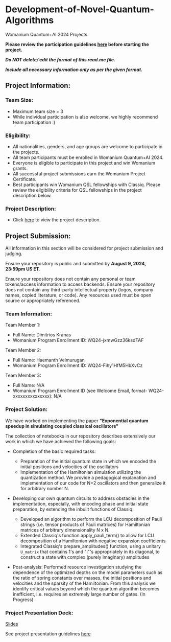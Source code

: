 # Development-of-Novel-Quantum-Algorithms
Womanium Quantum+AI 2024 Projects

**Please review the participation guidelines [here](https://github.com/womanium-quantum/Quantum-AI-2024) before starting the project.**

_**Do NOT delete/ edit the format of this read.me file.**_

_**Include all necessary information only as per the given format.**_

## Project Information:

### Team Size:
  - Maximum team size = 3
  - While individual participation is also welcome, we highly recommend team participation :)

### Eligibility:
  - All nationalities, genders, and age groups are welcome to participate in the projects.
  - All team participants must be enrolled in Womanium Quantum+AI 2024.
  - Everyone is eligible to participate in this project and win Womanium grants.
  - All successful project submissions earn the Womanium Project Certificate.
  - Best participants win Womanium QSL fellowships with Classiq. Please review the eligibility criteria for QSL fellowships in the project description below.

### Project Description:
  - Click [here](https://drive.google.com/file/d/1PGNUShboB4ik_JHZGcIPTh3KYi-aajzp/view?usp=sharing) to view the project description.

## Project Submission:
All information in this section will be considered for project submission and judging.

Ensure your repository is public and submitted by **August 9, 2024, 23:59pm US ET**.

Ensure your repository does not contain any personal or team tokens/access information to access backends. Ensure your repository does not contain any third-party intellectual property (logos, company names, copied literature, or code). Any resources used must be open source or appropriately referenced.

### Team Information:
Team Member 1:
 - Full Name: Dimitrios Kranas
 - Womanium Program Enrollment ID: WQ24-jxmwGzz36ksdTAF


Team Member 2:
 - Full Name: Haemanth Velmurugan
 - Womanium Program Enrollment ID: WQ24-Fihy1HfM5HbXvCz


Team Member 3:
 - Full Name: N/A
 - Womanium Program Enrollment ID (see Welcome Email, format- WQ24-xxxxxxxxxxxxxxx): N/A


### Project Solution:
We have worked on implementing the paper **"Exponential quantum speedup in simulating coupled classical oscillators"**

The collection of notebooks in our repository describes extensively our work in which we have achieved the following goals:

* Completion of the basic required tasks:
  * Preparation of the initial quantum state in which we encoded the initial positions and velocities of the oscillators
  * Implementation of the Hamiltonian simulation utilizing the quantization method.
We provide a pedagogical explanation and implementation of our code for N=2 oscillators and then generalize it for arbitrary number N.

* Developing our own quantum circuits to address obstacles in the implementation, especially, with encoding phase and initial state preparation, by extending the inbuilt functions of Classiq:
  * Developed an algorithm to perform the LCU decomposition of Pauli strings (i.e. tensor products of Pauli matrices) for Hamiltonian matrices of arbitrary dimensionality N x N.
  * Extended Classiq's function apply_pauli_term() to allow for LCU decomposition of a Hamiltonian with negative expansion coefficients
  * Integrated Classiq's prepare_amplitudes() function, using a unitary `U_matrix` that contains 1's and "i"'s appropriately in its diagonal, to construct a state with complex (purely imaginary) amplitudes

* Post-analysis: Performed resource investigation studying the dependence of the optimized depths on the model parameters such as the ratio of spring constants over masses, the initial positions and velocities and the sparsity of the Hamiltonian. From this analysis we identify critical values beyond which the quantum algorithm becomes inefficient, i.e. requires an extremely large number of gates. (In Progress)

### Project Presentation Deck:
[Slides](./Womanium_slides.pdf)

See project presentation guidelines [here](https://docs.google.com/document/d/13nWF8AxFAfFYTWEYPT3BpPdYkqtxxSAjmuXj_zcMh-E/edit?usp=sharing)

